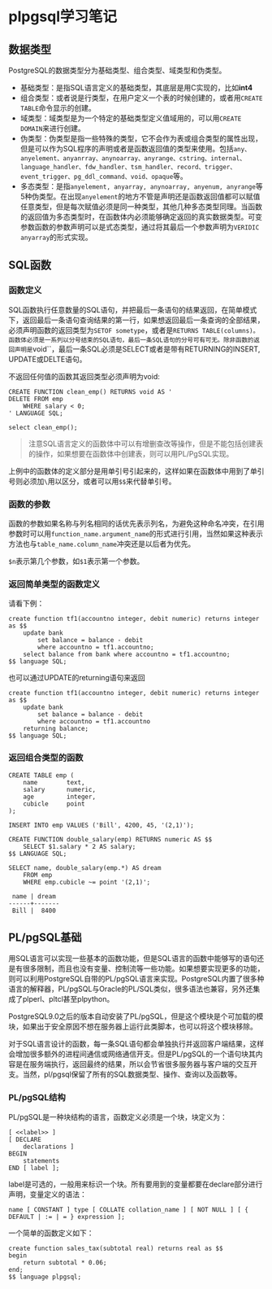 # plpgsql学习笔记

## 数据类型

PostgreSQL的数据类型分为基础类型、组合类型、域类型和伪类型。

* 基础类型：是指SQL语言定义的基础类型，其底层是用C实现的，比如**int4**
* 组合类型：或者说是行类型，在用户定义一个表的时候创建的，或者用``CREATE TABLE``命令显示的创建。
* 域类型：域类型是为一个特定的基础类型定义值域用的，可以用``CREATE DOMAIN``来进行创建。
* 伪类型：伪类型是指一些特殊的类型，它不会作为表或组合类型的属性出现，但是可以作为SQL程序的声明或者是函数返回值的类型来使用。包括``any、anyelement、anyanrray、anynoarray、anyrange、cstring、internal、language_handler、fdw_handler、tsm_handler、record、trigger、event_trigger、pg_ddl_command、void、opaque``等。
* 多态类型：是指``anyelement, anyarray, anynoarray, anyenum, anyrange``等5种伪类型。在出现``anyelement``的地方不管是声明还是函数返回值都可以赋值任意类型，但是每次赋值必须是同一种类型，其他几种多态类型同理。当函数的返回值为多态类型时，在函数体内必须能够确定返回的真实数据类型。可变参数函数的参数声明可以是式态类型，通过将其最后一个参数声明为``VERIDIC anyarray``的形式实现。

## SQL函数

### 函数定义

SQL函数执行任意数量的SQL语句，并把最后一条语句的结果返回，在简单模式下，返回最后一条语句查询结果的第一行，如果想返回最后一条查询的全部结果，必须声明函数的返回类型为``SETOF sometype``，或者是``RETURNS TABLE(columns)。函数体必须是一系列以分号结束的SQL语句，最后一条SQL语句的分号可有可无。除非函数的返回声明是``void``，最后一条SQL必须是SELECT或者是带有RETURNING的INSERT, UPDATE或DELTE语句。

不返回任何值的函数其返回类型必须声明为void:

``` pgsql
CREATE FUNCTION clean_emp() RETURNS void AS '
DELETE FROM emp
    WHERE salary < 0;
' LANGUAGE SQL;

select clean_emp();
```
> 注意SQL语言定义的函数体中可以有增删查改等操作，但是不能包括创建表的操作，如果想要在函数体中创建表，则可以用PL/PgSQL实现。

上例中的函数体的定义部分是用单引号引起来的，这样如果在函数体中用到了单引号则必须加``\``用以区分，或者可以用``$$``来代替单引号。

### 函数的参数

函数的参数如果名称与列名相同的话优先表示列名，为避免这种命名冲突，在引用参数时可以用``function_name.argument_name``的形式进行引用，当然如果这种表示方法也与``table_name.column_name``冲突还是以后者为优先。

``$n``表示第几个参数，如``$1``表示第一个参数。

### 返回简单类型的函数定义
请看下例：

``` pgsql
create function tf1(accountno integer, debit numeric) returns integer as $$
    update bank
        set balance = balance - debit
        where accountno = tf1.accountno;
    select balance from bank where accountno = tf1.accountno;
$$ language SQL;
```
也可以通过UPDATE的returning语句来返回

``` pgsql
create function tf1(accountno integer, debit numeric) returns integer as $$
    update bank
        set balance = balance - debit
        where accountno = tf1.accountno
    returning balance;
$$ language SQL;
```
### 返回组合类型的函数

``` pgsql
CREATE TABLE emp (
    name        text,
    salary      numeric,
    age         integer,
    cubicle     point
);

INSERT INTO emp VALUES ('Bill', 4200, 45, '(2,1)');

CREATE FUNCTION double_salary(emp) RETURNS numeric AS $$
    SELECT $1.salary * 2 AS salary;
$$ LANGUAGE SQL;

SELECT name, double_salary(emp.*) AS dream
    FROM emp
    WHERE emp.cubicle ~= point '(2,1)';

 name | dream
------+-------
 Bill |  8400
```

## PL/pgSQL基础

用SQL语言可以实现一些基本的函数功能，但是SQL语言的函数中能够写的语句还是有很多限制，而且也没有变量、控制流等一些功能。如果想要实现更多的功能，则可以利用PostgreSQL自带的PL/pgSQL语言来实现。PostgreSQL内置了很多种语言的解释器，PL/pgSQL与Oracle的PL/SQL类似，很多语法也兼容，另外还集成了plperl、pltcl甚至plpython。

PostgreSQL9.0之后的版本自动安装了PL/pgSQL，但是这个模块是个可加载的模块，如果出于安全原因不想在服务器上运行此类脚本，也可以将这个模块移除。

对于SQL语言设计的函数，每一条SQL语句都会单独执行并返回客户端结果，这样会增加很多额外的进程间通信或网络通信开支。但是PL/pgSQL的一个语句块其内容是在服务端执行，返回最终的结果，所以会节省很多服务器与客户端的交互开支。当然，pl/pgsql保留了所有的SQL数据类型、操作、查询以及函数等。

### PL/pgSQL结构

PL/pgSQL是一种块结构的语言，函数定义必须是一个块，块定义为：

``` pgsql
[ <<label>> ]
[ DECLARE
    declarations ]
BEGIN
    statements
END [ label ];
```

label是可选的，一般用来标识一个块。所有要用到的变量都要在declare部分进行声明，变量定义的语法：
``` pgsql
name [ CONSTANT ] type [ COLLATE collation_name ] [ NOT NULL ] [ { DEFAULT | := | = } expression ];
```

一个简单的函数定义如下：
``` pgsql
create function sales_tax(subtotal real) returns real as $$
begin
    return subtotal * 0.06;
end;
$$ language plpgsql;



